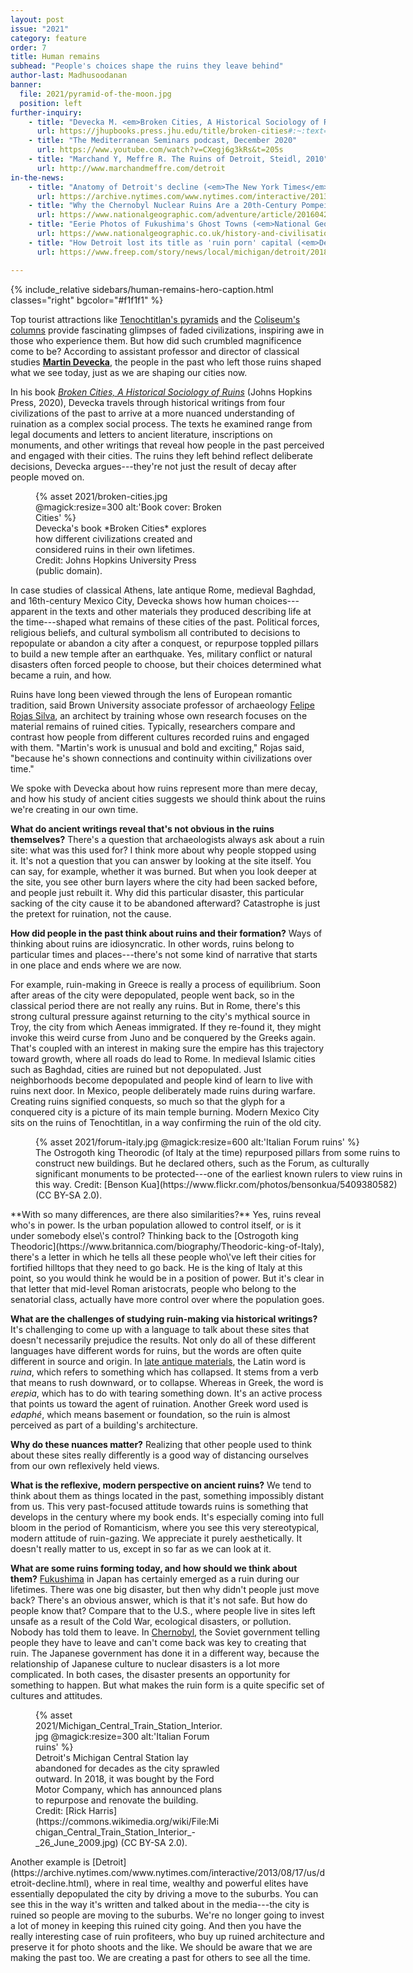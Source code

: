 ```yaml
---
layout: post
issue: "2021"
category: feature
order: 7
title: Human remains
subhead: "People's choices shape the ruins they leave behind"
author-last: Madhusoodanan
banner:
  file: 2021/pyramid-of-the-moon.jpg
  position: left
further-inquiry:
    - title: "Devecka M. <em>Broken Cities, A Historical Sociology of Ruins</em>, Johns Hopkins Press, 2020"
      url: https://jhupbooks.press.jhu.edu/title/broken-cities#:~:text=A%20comparative%20study%20of%20cities%20that%20fell%20into%20ruin%20through%20human%20involvement.&text=..Read%20more%20%C2%BB-,A%20comparative%20study%20of%20cities%20that%20fell%20into%20ruin%20through,past%20by%20a%20catastrophic%20event.
    - title: "The Mediterranean Seminars podcast, December 2020"
      url: https://www.youtube.com/watch?v=CXegj6g3kRs&t=205s
    - title: "Marchand Y, Meffre R. The Ruins of Detroit, Steidl, 2010"
      url: http://www.marchandmeffre.com/detroit
in-the-news:
    - title: "Anatomy of Detroit's decline (<em>The New York Times</em>, August 2013"
      url: https://archive.nytimes.com/www.nytimes.com/interactive/2013/08/17/us/detroit-decline.html
    - title: "Why the Chernobyl Nuclear Ruins Are a 20th-Century Pompeii (<em>National Geographic</em>, April 2016)"
      url: https://www.nationalgeographic.com/adventure/article/20160428-Chernobyl-Pripyat-archaeology-abandoned-ruins-nuclear-disaster-Pompeii-Ukraine
    - title: "Eerie Photos of Fukushima's Ghost Towns (<em>National Geographic</em>, November 2017)"
      url: https://www.nationalgeographic.co.uk/history-and-civilisation/2017/11/eerie-photos-fukushimas-ghost-towns
    - title: "How Detroit lost its title as 'ruin porn' capital (<em>Detroit Free Press</em>, August 2018)"
      url: https://www.freep.com/story/news/local/michigan/detroit/2018/08/16/detroit-ruin-porn/979984002/

---
```

{% include_relative sidebars/human-remains-hero-caption.html classes="right" bgcolor="#f1f1f1" %}

Top tourist attractions like [Tenochtitlan's pyramids](https://www.history.com/topics/ancient-history/pyramids-in-latin-america) and the [Coliseum's columns](https://www.thecolosseum.org/architecture/) provide fascinating glimpses of faded civilizations, inspiring awe in those who experience them. But how did such crumbled magnificence come to be? According to assistant professor and director of classical studies [**Martin Devecka**](https://classicalstudies.ucsc.edu/faculty/index.php?uid=mdevecka), the people in the past who left those ruins shaped what we see today, just as we are shaping our cities now.

In his book [*Broken Cities, A Historical Sociology of Ruins*](https://jhupbooks.press.jhu.edu/title/broken-cities#:~:text=A%20comparative%20study%20of%20cities%20that%20fell%20into%20ruin%20through%20human%20involvement.&text=..Read%20more%20%C2%BB-,A%20comparative%20study%20of%20cities%20that%20fell%20into%20ruin%20through,past%20by%20a%20catastrophic%20event.) (Johns Hopkins Press, 2020), Devecka travels through historical writings from four civilizations of the past to arrive at a more nuanced understanding of ruination as a complex social process. The texts he examined range from legal documents and letters to ancient literature, inscriptions on monuments, and other writings that reveal how people in the past perceived and engaged with their cities. The ruins they left behind reflect deliberate decisions, Devecka argues---they're not just the result of decay after people moved on.
<figure class="left" style="width:300px;">
  {% asset 2021/broken-cities.jpg @magick:resize=300 alt:'Book cover: Broken Cities' %}<figcaption markdown="span">Devecka's book *Broken Cities* explores how different civilizations created and considered ruins in their own lifetimes. Credit: Johns Hopkins University Press (public domain).</figcaption>
</figure>
In case studies of classical Athens, late antique Rome, medieval Baghdad, and 16th-century Mexico City, Devecka shows how human choices---apparent in the texts and other materials they produced describing life at the time---shaped what remains of these cities of the past. Political forces, religious beliefs, and cultural symbolism all contributed to decisions to repopulate or abandon a city after a conquest, or repurpose toppled pillars to build a new temple after an earthquake. Yes, military conflict or natural disasters often forced people to choose, but their choices determined what became a ruin, and how.

Ruins have long been viewed through the lens of European romantic tradition, said Brown University associate professor of archaeology [Felipe Rojas Silva](https://vivo.brown.edu/display/fr1), an architect by training whose own research focuses on the material remains of ruined cities. Typically, researchers compare and contrast how people from different cultures recorded ruins and engaged with them. "Martin's work is unusual and bold and exciting," Rojas said, "because he's shown connections and continuity within civilizations over time."

We spoke with Devecka about how ruins represent more than mere decay, and how his study of ancient cities suggests we should think about the ruins we're creating in our own time.

**What do ancient writings reveal that's not obvious in the ruins themselves?** There\'s a question that archaeologists always ask about a ruin site: what was this used for? I think more about why people stopped using it. It\'s not a question that you can answer by looking at the site itself. You can say, for example, whether it was burned. But when you look deeper at the site, you see other burn layers where the city had been sacked before, and people just rebuilt it. Why did this particular disaster, this particular sacking of the city cause it to be abandoned afterward? Catastrophe is just the pretext for ruination, not the cause.

**How did people in the past think about ruins and their formation?** Ways of thinking about ruins are idiosyncratic. In other words, ruins belong to particular times and places---there\'s not some kind of narrative that starts in one place and ends where we are now.

For example, ruin-making in Greece is really a process of equilibrium. Soon after areas of the city were depopulated, people went back, so in the classical period there are not really any ruins. But in Rome, there\'s this strong cultural pressure against returning to the city's mythical source in Troy, the city from which Aeneas immigrated. If they re-found it, they might invoke this weird curse from Juno and be conquered by the Greeks again. That's coupled with an interest in making sure the empire has this trajectory toward growth, where all roads do lead to Rome. In medieval Islamic cities such as Baghdad, cities are ruined but not depopulated. Just neighborhoods become depopulated and people kind of learn to live with ruins next door. In Mexico, people deliberately made ruins during warfare. Creating ruins signified conquests, so much so that the glyph for a conquered city is a picture of its main temple burning. Modern Mexico City sits on the ruins of Tenochtitlan, in a way confirming the ruin of the old city.
<figure class="left" style="width:600px;">
  {% asset 2021/forum-italy.jpg @magick:resize=600 alt:'Italian Forum ruins' %}<figcaption markdown="span">The Ostrogoth king Theorodic (of Italy at the time) repurposed pillars from some ruins to construct new buildings. But he declared others, such as the Forum, as culturally significant monuments to be protected---one of the earliest known rulers to view ruins in this way. Credit: [Benson Kua](https://www.flickr.com/photos/bensonkua/5409380582) (CC BY-SA 2.0).</figcaption>
</figure>
**With so many differences, are there also similarities?** Yes, ruins reveal who's in power. Is the urban population allowed to control itself, or is it under somebody else\'s control? Thinking back to the [Ostrogoth king Theodoric](https://www.britannica.com/biography/Theodoric-king-of-Italy), there's a letter in which he tells all these people who\'ve left their cities for fortified hilltops that they need to go back. He is the king of Italy at this point, so you would think he would be in a position of power. But it's clear in that letter that mid-level Roman aristocrats, people who belong to the senatorial class, actually have more control over where the population goes.

**What are the challenges of studying ruin-making via historical writings?** It's challenging to come up with a language to talk about these sites that doesn\'t necessarily prejudice the results. Not only do all of these different languages have different words for ruins, but the words are often quite different in source and origin. In [late antique materials](https://en.wikipedia.org/wiki/Late_antiquity), the Latin word is *ruina*, which refers to something which has collapsed. It stems from a verb that means to rush downward, or to collapse. Whereas in Greek, the word is *erepia*, which has to do with tearing something down. It\'s an active process that points us toward the agent of ruination. Another Greek word used is *edaphé*, which means basement or foundation, so the ruin is almost perceived as part of a building's architecture.

**Why do these nuances matter?** Realizing that other people used to think about these sites really differently is a good way of distancing ourselves from our own reflexively held views.

**What is the reflexive, modern perspective on ancient ruins?** We tend to think about them as things located in the past, something impossibly distant from us. This very past-focused attitude towards ruins is something that develops in the century where my book ends. It\'s especially coming into full bloom in the period of Romanticism, where you see this very stereotypical, modern attitude of ruin-gazing. We appreciate it purely aesthetically. It doesn\'t really matter to us, except in so far as we can look at it.

**What are some ruins forming today, and how should we think about them?** [Fukushima](https://www.iaea.org/newscenter/focus/fukushima) in Japan has certainly emerged as a ruin during our lifetimes. There was one big disaster, but then why didn\'t people just move back? There's an obvious answer, which is that it\'s not safe. But how do people know that? Compare that to the U.S., where people live in sites left unsafe as a result of the Cold War, ecological disasters, or pollution. Nobody has told them to leave. In [Chernobyl](https://www.iaea.org/newscenter/focus/chernobyl), the Soviet government telling people they have to leave and can't come back was key to creating that ruin. The Japanese government has done it in a different way, because the relationship of Japanese culture to nuclear disasters is a lot more complicated. In both cases, the disaster presents an opportunity for something to happen. But what makes the ruin form is a quite specific set of cultures and attitudes.
<figure class="left" style="width:300px;">
  {% asset 2021/Michigan_Central_Train_Station_Interior.jpg @magick:resize=300 alt:'Italian Forum ruins' %}<figcaption markdown="span">Detroit's Michigan Central Station lay abandoned for decades as the city sprawled outward. In 2018, it was bought by the Ford Motor Company, which has announced plans to repurpose and renovate the building. Credit: [Rick Harris](https://commons.wikimedia.org/wiki/File:Michigan_Central_Train_Station_Interior_-_26_June_2009.jpg) (CC BY-SA 2.0).</figcaption>
</figure>
Another example is [Detroit](https://archive.nytimes.com/www.nytimes.com/interactive/2013/08/17/us/detroit-decline.html), where in real time, wealthy and powerful elites have essentially depopulated the city by driving a move to the suburbs. You can see this in the way it's written and talked about in the media---the city is ruined so people are moving to the suburbs. We're no longer going to invest a lot of money in keeping this ruined city going. And then you have the really interesting case of ruin profiteers, who buy up ruined architecture and preserve it for photo shoots and the like. We should be aware that we are making the past too. We are creating a past for others to see all the time.
